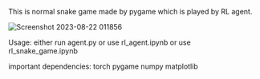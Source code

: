 This is normal snake game made by pygame which is played by RL agent.



![Screenshot 2023-08-22 011856](https://github.com/shalemrajkumar/Reinforcement-Model/assets/98807867/e7a0e88d-f3c2-4bca-826a-eaeec3c2f001)



Usage:
  either run agent.py
  or use rl_agent.ipynb
  or use rl_snake_game.ipynb

important dependencies:
  torch
  pygame
  numpy
  matplotlib
  
